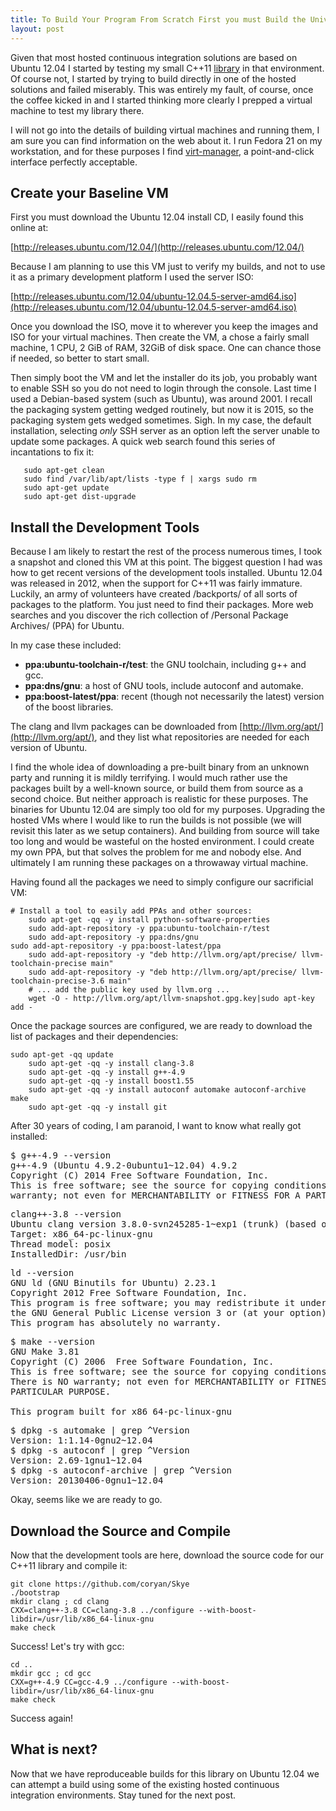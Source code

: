 ```yaml
---
title: To Build Your Program From Scratch First you must Build the Universe
layout: post
---
```


Given that most hosted continuous integration solutions are based on
Ubuntu 12.04 I started by testing my small C++11
[library](http://github.com/coryan/Skye) in that environment.
Of course not, I started by trying to build directly in one of the
hosted solutions and failed miserably.
This was entirely my fault, of course, once the coffee kicked in and I
started thinking more clearly I prepped a virtual machine to test my
library there.

I will not go into the details of building virtual machines and
running them, I am sure you can find information on the web about it.
I run Fedora 21 on my workstation, and for these purposes I find
[virt-manager](http://virt-manager.org), a point-and-click interface
perfectly acceptable.

Create your Baseline VM
-----------------------

First you must download the Ubuntu 12.04 install CD, I easily found
this online at:

[http://releases.ubuntu.com/12.04/](http://releases.ubuntu.com/12.04/)

Because I am planning to use this VM just to verify my builds, and not
to use it as a primary development platform I used the server ISO:

[http://releases.ubuntu.com/12.04/ubuntu-12.04.5-server-amd64.iso](http://releases.ubuntu.com/12.04/ubuntu-12.04.5-server-amd64.iso)

Once you download the ISO, move it to wherever you keep the images and
ISO for your virtual machines.  Then create the VM, a chose a fairly
small machine, 1 CPU, 2 GiB of RAM, 32GiB of disk space.  One can
chance those if needed, so better to start small.

Then simply boot the VM and let the installer do its job, you probably
want to enable SSH so you do not need to login through the console.
Last time I used a Debian-based system (such as Ubuntu), was around
2001.  I recall the packaging system getting wedged routinely, but now
it is 2015, so the packaging system gets wedged sometimes.  Sigh.  In my
case, the default installation, selecting *only* SSH server as an
option left the server unable to update some packages.  A quick web
search found this series of incantations to fix it:

       sudo apt-get clean
       sudo find /var/lib/apt/lists -type f | xargs sudo rm
       sudo apt-get update
       sudo apt-get dist-upgrade

Install the Development Tools
-----------------------------

Because I am likely to restart the rest of the process numerous times,
I took a snapshot and cloned this VM at this point.  The biggest question
I had was how to get recent versions of the development tools
installed.  Ubuntu 12.04 was released in 2012, when the support for
C++11 was fairly immature.  Luckily, an army of volunteers have
created /backports/ of all sorts of packages to the platform.  You
just need to find their packages.  More web searches and you discover
the rich collection of /Personal Package Archives/ (PPA) for Ubuntu.

In my case these included:

* **ppa:ubuntu-toolchain-r/test**: the GNU toolchain, including g++ and gcc.
* **ppa:dns/gnu**: a host of GNU tools, include autoconf and automake.
* **ppa:boost-latest/ppa**: recent (though not necessarily the latest) version of the boost libraries.

The clang and llvm packages can be downloaded from
[http://llvm.org/apt/](http://llvm.org/apt/), and they list what
repositories are needed for each version of Ubuntu.

I find the whole idea of downloading a pre-built binary
from an unknown party and running it is mildly terrifying.
I would much rather use the packages built by a
well-known source, or build them from source as a second choice.
But neither
approach is realistic for these purposes.
The binaries for Ubuntu 12.04 are simply too old for my purposes.
Upgrading the hosted VMs where I would like to run the builds is not
possible (we will revisit this later as we setup containers).
And building from source will take too long and would be wasteful on the
hosted environment.  I could create my own PPA, but that solves the
problem for me and nobody else.  And ultimately I am running these
packages on a throwaway virtual machine.


Having found all the packages we need to simply configure our
sacrificial VM:

	# Install a tool to easily add PPAs and other sources:
        sudo apt-get -qq -y install python-software-properties
        sudo add-apt-repository -y ppa:ubuntu-toolchain-r/test
        sudo add-apt-repository -y ppa:dns/gnu
	sudo add-apt-repository -y ppa:boost-latest/ppa
        sudo add-apt-repository -y "deb http://llvm.org/apt/precise/ llvm-toolchain-precise main"
        sudo add-apt-repository -y "deb http://llvm.org/apt/precise/ llvm-toolchain-precise-3.6 main"
        # ... add the public key used by llvm.org ...
        wget -O - http://llvm.org/apt/llvm-snapshot.gpg.key|sudo apt-key add -

Once the package sources are configured, we are ready to download the list
of packages and their dependencies:

	sudo apt-get -qq update
        sudo apt-get -qq -y install clang-3.8
        sudo apt-get -qq -y install g++-4.9
        sudo apt-get -qq -y install boost1.55
        sudo apt-get -qq -y install autoconf automake autoconf-archive make
        sudo apt-get -qq -y install git

After 30 years of coding, I am paranoid, I want to know what really
got installed:

<pre>
$ g++-4.9 --version
g++-4.9 (Ubuntu 4.9.2-0ubuntu1~12.04) 4.9.2
Copyright (C) 2014 Free Software Foundation, Inc.
This is free software; see the source for copying conditions.  There is NO
warranty; not even for MERCHANTABILITY or FITNESS FOR A PARTICULAR PURPOSE.
</pre>

<pre>
clang++-3.8 --version
Ubuntu clang version 3.8.0-svn245285-1~exp1 (trunk) (based on LLVM 3.8.0)
Target: x86_64-pc-linux-gnu
Thread model: posix
InstalledDir: /usr/bin
</pre>

<pre>
ld --version
GNU ld (GNU Binutils for Ubuntu) 2.23.1
Copyright 2012 Free Software Foundation, Inc.
This program is free software; you may redistribute it under the terms of
the GNU General Public License version 3 or (at your option) a later version.
This program has absolutely no warranty.
</pre>

<pre>
$ make --version
GNU Make 3.81
Copyright (C) 2006  Free Software Foundation, Inc.
This is free software; see the source for copying conditions.
There is NO warranty; not even for MERCHANTABILITY or FITNESS FOR A
PARTICULAR PURPOSE.

This program built for x86_64-pc-linux-gnu
</pre>

<pre>
$ dpkg -s automake | grep ^Version
Version: 1:1.14-0gnu2~12.04
$ dpkg -s autoconf | grep ^Version
Version: 2.69-1gnu1~12.04
$ dpkg -s autoconf-archive | grep ^Version
Version: 20130406-0gnu1~12.04
</pre>

Okay, seems like we are ready to go.

Download the Source and Compile
-------------------------------

Now that the development tools are here, download the source code for
our C++11 library and compile it:

    git clone https://github.com/coryan/Skye
    ./bootstrap
    mkdir clang ; cd clang
    CXX=clang++-3.8 CC=clang-3.8 ../configure --with-boost-libdir=/usr/lib/x86_64-linux-gnu
    make check

Success!  Let's try with gcc:

    cd ..
    mkdir gcc ; cd gcc
    CXX=g++-4.9 CC=gcc-4.9 ../configure --with-boost-libdir=/usr/lib/x86_64-linux-gnu
    make check

Success again!


What is next?
-------------

Now that we have reproduceable builds for this library on Ubuntu
12.04 we can attempt a build using some of the existing hosted
continuous integration environments.  Stay tuned for the next post.
